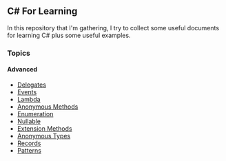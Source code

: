 ﻿## C# For Learning 
In this repository that I'm gathering, I try to collect some useful documents for learning C# plus some useful examples.

### Topics
#### Advanced
- [Delegates](Advanced/Delegates/Readme.md)
- [Events](Advanced/Events/Readme.md)
- [Lambda](Advanced/Lambda/Readme.md)
- [Anonymous Methods](Advanced/AnonymousMethod/Readme.md)
- [Enumeration](Advanced/Enumeration/Readme.md)
- [Nullable](Advanced/Nullable/Readme.md)
- [Extension Methods](Advanced/ExtensionMethods/Readme.md)
- [Anonymous Types](Advanced/AnonymousTypes/Readme.md)
- [Records](Advanced/Records/Readme.md)
- [Patterns](Advanced/Patterns/Readme.md)
